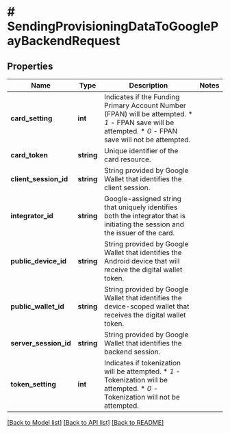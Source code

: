 # # SendingProvisioningDataToGooglePayBackendRequest

## Properties

Name | Type | Description | Notes
------------ | ------------- | ------------- | -------------
**card_setting** | **int** | Indicates if the Funding Primary Account Number (FPAN) will be attempted.  * *1* - FPAN save will be attempted. * *0* - FPAN save will not be attempted. |
**card_token** | **string** | Unique identifier of the card resource. |
**client_session_id** | **string** | String provided by Google Wallet that identifies the client session. |
**integrator_id** | **string** | Google-assigned string that uniquely identifies both the integrator that is initiating the session and the issuer of the card. |
**public_device_id** | **string** | String provided by Google Wallet that identifies the Android device that will receive the digital wallet token. |
**public_wallet_id** | **string** | String provided by Google Wallet that identifies the device-scoped wallet that receives the digital wallet token. |
**server_session_id** | **string** | String provided by Google Wallet that identifies the backend session. |
**token_setting** | **int** | Indicates if tokenization will be attempted.  * *1* - Tokenization will be attempted. * *0* - Tokenization will not be attempted. |

[[Back to Model list]](../../README.md#models) [[Back to API list]](../../README.md#endpoints) [[Back to README]](../../README.md)
